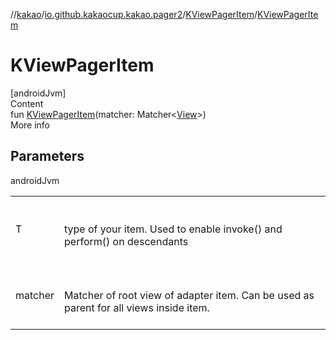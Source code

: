 //[kakao](../../../index.md)/[io.github.kakaocup.kakao.pager2](../index.md)/[KViewPagerItem](index.md)/[KViewPagerItem](-k-view-pager-item.md)



# KViewPagerItem  
[androidJvm]  
Content  
fun [KViewPagerItem](-k-view-pager-item.md)(matcher: Matcher<[View](https://developer.android.com/reference/kotlin/android/view/View.html)>)  
More info  


## Parameters  
  
androidJvm  
  
| | |
|---|---|
| <a name="io.github.kakaocup.kakao.pager2/KViewPagerItem/KViewPagerItem/#org.hamcrest.Matcher[android.view.View]/PointingToDeclaration/"></a>T| <a name="io.github.kakaocup.kakao.pager2/KViewPagerItem/KViewPagerItem/#org.hamcrest.Matcher[android.view.View]/PointingToDeclaration/"></a><br><br>type of your item. Used to enable invoke() and perform() on descendants<br><br>|
| <a name="io.github.kakaocup.kakao.pager2/KViewPagerItem/KViewPagerItem/#org.hamcrest.Matcher[android.view.View]/PointingToDeclaration/"></a>matcher| <a name="io.github.kakaocup.kakao.pager2/KViewPagerItem/KViewPagerItem/#org.hamcrest.Matcher[android.view.View]/PointingToDeclaration/"></a><br><br>Matcher of root view of adapter item. Can be used as parent for all views inside item.<br><br>|
  
  



